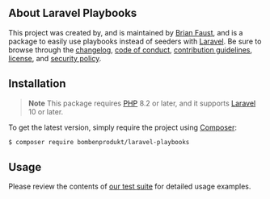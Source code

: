 ## About Laravel Playbooks

This project was created by, and is maintained by [Brian Faust](https://github.com/faustbrian), and is a package to easily use playbooks instead of seeders with [Laravel](https://laravel.com/). Be sure to browse through the [changelog](CHANGELOG.md), [code of conduct](.github/CODE_OF_CONDUCT.md), [contribution guidelines](.github/CONTRIBUTING.md), [license](LICENSE), and [security policy](.github/SECURITY.md).

## Installation

> **Note**
> This package requires [PHP](https://www.php.net/) 8.2 or later, and it supports [Laravel](https://laravel.com/) 10 or later.

To get the latest version, simply require the project using [Composer](https://getcomposer.org/):

```bash
$ composer require bombenprodukt/laravel-playbooks
```

## Usage

Please review the contents of [our test suite](/tests) for detailed usage examples.
